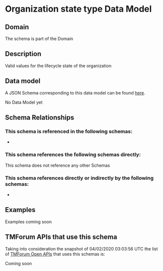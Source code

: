 # Organization state type Data Model

## Domain

The  schema is part of the  Domain

## Description

Valid values for the lifecycle state of the organization

## Data model

A JSON Schema corresponding to this data model can be found
[here](https://github.com/tmforum-rand/schemas/blob/candidates/EngagedParty/OrganizationStateType.schema.json).

No Data Model yet

## Schema Relationships

### This schema is referenced in the following schemas:

-

### This schema references the following schemas directly:

This schema does not reference any other Schemas

### This schema references directly or indirectly by the following schemas:

-



## Examples

Examples coming soon

## TMForum APIs that use this schema

Taking into consideration the snapshot of 04/02/2020 03:03:56 UTC the list of [TMForum Open APIs](https://www.tmforum.org/open-apis/) that uses this schemas is:

Coming soon
